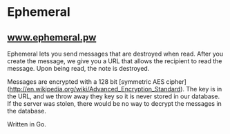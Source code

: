 Ephemeral
=========

## www.ephemeral.pw


Ephemeral lets you send messages that are destroyed when read.  After you create the message, we give you a URL that allows the recipient to read the message.  Upon being read, the note is destroyed.


Messages are encrypted with a 128 bit [symmetric AES cipher] (http://en.wikipedia.org/wiki/Advanced_Encryption_Standard).  The key is in the URL, and we throw away they key so it is never stored in our database.  If the server was stolen, there would be no way to decrypt the messages in the database.

Written in Go.

